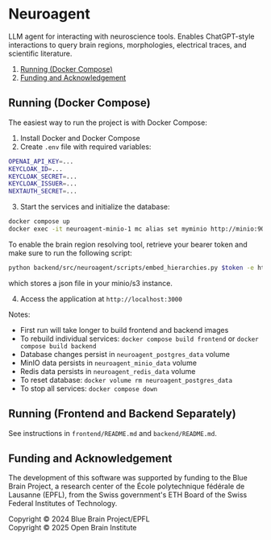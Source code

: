 # Neuroagent

LLM agent for interacting with neuroscience tools. Enables ChatGPT-style interactions to query brain regions, morphologies, electrical traces, and scientific literature.

1. [Running (Docker Compose)](#running-docker-compose)
2. [Funding and Acknowledgement](#funding-and-acknowledgement)

## Running (Docker Compose)
The easiest way to run the project is with Docker Compose:

1. Install Docker and Docker Compose
2. Create `.env` file with required variables:
```bash
OPENAI_API_KEY=...
KEYCLOAK_ID=...
KEYCLOAK_SECRET=...
KEYCLOAK_ISSUER=...
NEXTAUTH_SECRET=...
```

3. Start the services and initialize the database:
```bash
docker compose up
docker exec -it neuroagent-minio-1 mc alias set myminio http://minio:9000 minioadmin minioadmin && docker exec -it neuroagent-minio-1 mc mb myminio/neuroagent
```

To enable the brain region resolving tool, retrieve your bearer token and make sure to run the following script:
```bash
python backend/src/neuroagent/scripts/embed_hierarchies.py $token -e https://staging.openbraininstitute.org/api/entitycore/ -u http://localhost:9000 -b neuroagent -a minioadmin -s minioadmin
```
which stores a json file in your minio/s3 instance.

4. Access the application at `http://localhost:3000`

Notes:
- First run will take longer to build frontend and backend images
- To rebuild individual services: `docker compose build frontend` or `docker compose build backend`
- Database changes persist in `neuroagent_postgres_data` volume
- MinIO data persists in `neuroagent_minio_data` volume
- Redis data persists in `neuroagent_redis_data` volume
- To reset database: `docker volume rm neuroagent_postgres_data`
- To stop all services: `docker compose down`

## Running (Frontend and Backend Separately)
See instructions in `frontend/README.md` and `backend/README.md`.

## Funding and Acknowledgement

The development of this software was supported by funding to the Blue Brain Project, a research center of the École polytechnique fédérale de Lausanne (EPFL), from the Swiss government's ETH Board of the Swiss Federal Institutes of Technology.

Copyright &copy; 2024 Blue Brain Project/EPFL<br>
Copyright &copy; 2025 Open Brain Institute
